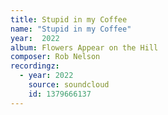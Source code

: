```yaml
---
title: Stupid in my Coffee
name: "Stupid in my Coffee"
year:  2022
album: Flowers Appear on the Hill
composer: Rob Nelson
recordingz:
  - year: 2022
    source: soundcloud
    id: 1379666137
---
```

